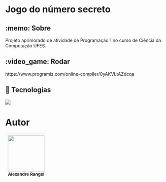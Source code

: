 <h1>Jogo do número secreto</h1>

<h2> :memo: Sobre</h2>
<p>Projeto aprimorado de atividade de Programação 1 no curso de Ciência da Computação UFES.</p>

<h2> :video_game: Rodar</h2>
<p>https://www.programiz.com/online-compiler/0yAKVLtAZdcqa</p>

## :rocket: Tecnologias
<div>
 <img src="https://img.shields.io/badge/C-00599C?style=for-the-badge&logo=c&logoColor=white">
</div>

# Autor

| [<img loading="lazy" src="https://avatars.githubusercontent.com/u/161789533?v=4" width=115><br><sub>Alexandre Rangel</sub>](https://github.com/aleerangel) |
| :---: | 
